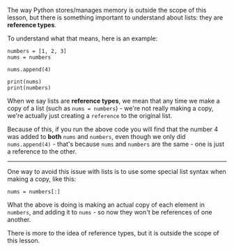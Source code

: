 The way Python stores/manages memory is outside the scope of this lesson, but there is something important to understand about lists: they are **reference types**.

To understand what that means, here is an example:


```
numbers = [1, 2, 3]
nums = numbers

nums.append(4)

print(nums)
print(numbers)
```

When we say lists are **reference types**, we mean that any time we make a copy of a list (such as `nums = numbers`) - we're not really making a copy, we're actually just creating a `reference` to the original list.



Because of this, if you run the above code you will find that the number 4 was added to **both** `nums` and `numbers`, even though we only did `nums.append(4)` - that's because `nums` and `numbers` are the same - one is just a reference to the other.

<hr/>



One way to avoid this issue with lists is to use some special list syntax when making a copy, like this:


```
nums = numbers[:] 
```

What the above is doing is making an actual copy of each element in `numbers`, and adding it to `nums` - so now they won't be references of one another.



There is more to the idea of reference types, but it is outside the scope of this lesson.